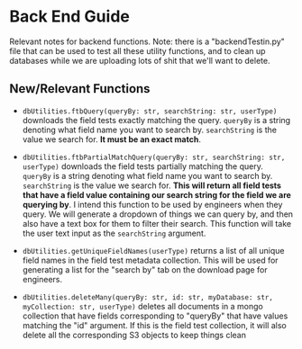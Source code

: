 # Back End Guide

Relevant notes for backend functions. Note: there is a "backendTestin.py" file that can be used to test all these utility functions, and to clean up databases while we are uploading lots of shit that we'll want to delete.

## New/Relevant Functions

- `dbUtilities.ftbQuery(queryBy: str, searchString: str, userType)` downloads the field tests exactly matching the query. `queryBy` is a string denoting what field name you want to search by. `searchString` is the value we search for. **It must be an exact match**. 

- `dbUtilities.ftbPartialMatchQuery(queryBy: str, searchString: str, userType)` downloads the field tests partially matching the query. `queryBy` is a string denoting what field name you want to search by. `searchString` is the value we search for. **This will return all field tests that have a field value containing our search string for the field we are querying by**. I intend this function to be used by engineers when they query. We will generate a dropdown of things we can query by, and then also have a text box for them to filter their search. This function will take the user text input as the `searchString` argument.

- `dbUtilities.getUniqueFieldNames(userType)` returns a list of all unique field names in the field test metadata collection. This will be used for generating a list for the "search by" tab on the download page for engineers.

- `dbUtilities.deleteMany(queryBy: str, id: str, myDatabase: str, myCollection: str, userType)` deletes all documents in a mongo collection that have fields corresponding to "queryBy" that have values matching the "id" argument. If this is the field test collection, it will also delete all the corresponding S3 objects to keep things clean